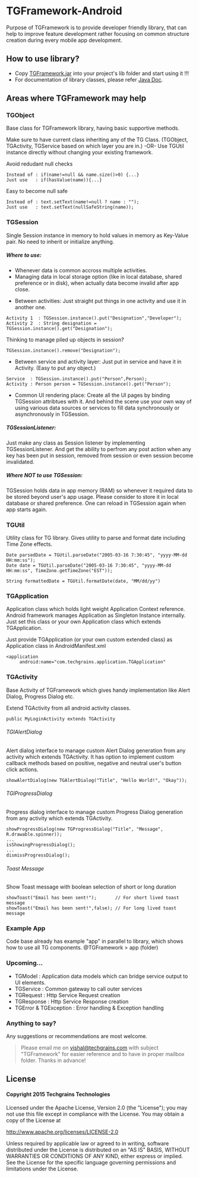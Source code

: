# TGFramework-Android
Purpose of TGFramework is to provide developer friendly library, that can help to improve feature development rather focusing on common structure creation during every mobile app development. 

## How to use library?
- Copy [TGFramework.jar](Archives/Library-Jar/TGFramework.jar) into your project's lib folder and start using it !!!
- For documentation of library classes, please refer [Java Doc](Archives/Java-Doc).

## Areas where TGFramework may help

### TGObject
Base class for TGFramework library, having basic supportive methods.

Make sure to have current class inheriting any of the TG Class. (TGObject, TGActivity, TGService based on which layer you are in.) -OR- Use TGUtil instance directly without changing your existing framework.

Avoid redudant null checks
```
Instead of : if(name!=null && name.size()>0) {...}
Just use   : if(hasValue(name)){...}
```
Easy to become null safe
```
Instead of : text.setText(name!=null ? name : "");
Just use   : text.setText(nullSafeString(name));
```

### TGSession
Single Session instance in memory to hold values in memory as Key-Value pair. No need to inherit or initialize anything.

##### Where to use:
- Whenever data is common accross multiple activities.
- Managing data in local storage option (like in local database, shared preference or in disk), when actually data become invalid after app close.

* Between activities: 
Just straight put things in one activity and use it in another one.
```
Activity 1  : TGSession.instance().put("Designation","Developer");
Activity 2  : String designation = TGSession.instance().get("Designation");
```
Thinking to manage piled up objects in session?
```
TGSession.instance().remove("Designation");
```
* Between service and activity layer: 
Just put in service and have it in Activity. (Easy to put any object.)
```
Service  : TGSession.instance().put("Person",Person);
Activity : Person person = TGSession.instance().get("Person");
``` 

* Common UI rendering place:
Create all the UI pages by binding TGSession attribtues with it. And behind the scene use your own way of using various data sources or services to fill data synchronously or asynchronously in TGSession.

##### TGSessionListener:
Just make any class as Session listener by implementing TGSessionListener. And get the ability to perfrom any post action when any key has been put in session, removed from session or even session become invalidated.

##### Where NOT to use TGSession:
TGSession holds data in app memory (RAM) so whenever it required data to be stored beyond user's app usage. Please consider to store it in local database or shared preference. One can reload in TGSession again when app starts again.

### TGUtil
Utility class for TG library. Gives utility to parse and format date including Time Zone effects.

```
Date parsedDate = TGUtil.parseDate("2005-03-16 7:30:45", "yyyy-MM-dd HH:mm:ss");
Date date = TGUtil.parseDate("2005-03-16 7:30:45", "yyyy-MM-dd HH:mm:ss", TimeZone.getTimeZone("EST"));

String formattedDate = TGUtil.formatDate(date, "MM/dd/yy")
```

### TGApplication
Application class which holds light weight Application Context reference. Android framework manages Application as Singleton Instance internally. Just set this class or your own Application class which extends TGApplication.

Just provide TGApplication (or your own custom extended class) as Application class in AndroidManifest.xml
```
<application 
     android:name="com.techgrains.application.TGApplication"
```

### TGActivity
Base Activity of TGFramework which gives handy implementation like Alert Dialog, Progress Dialog etc.

Extend TGActivity from all android activity classes.
```
public MyLoginActivity extends TGActivity
```

###### TGIAlertDialog
Alert dialog interface to manage custom Alert Dialog generation from any activity which extends TGActivity. It has option to implement custom callback methods based on positive, negative and neutral user's button click actions.

```
showAlertDialog(new TGAlertDialog("Title", "Hello World!", "Okay"));
```

###### TGIProgressDialog
Progress dialog interface to manage custom Progress Dialog generation from any activity which extends TGActivity. 

```
showProgressDialog(new TGProgressDialog("Title", "Message", R.drawable.spinner));
...
isShowingProgressDialog();
...
dismissProgressDialog();
```

###### Toast Message
Show Toast message with boolean selection of short or long duration

```
showToast("Email has been sent!");       // For short lived toast message
showToast("Email has been sent!",false); // For long lived toast message
```

### Example App
Code base already has example "app" in parallel to library, which shows how to use all TG components.
@TGFramework > app (folder)

### Upcoming...
- TGModel : Application data models which can bridge service output to UI elements.
- TGService : Common gateway to call outer services
- TGRequest : Http Service Request creation
- TGResponse : Http Service Response creation
- TGError & TGException : Error handling & Exception handling

### Anything to say?
Any suggestions or recommendations are most welcome.
> Please email me on vishal@techgrains.com with subject "TGFramework" for easier reference and to have in proper mailbox folder. Thanks in advance!

## License
#### Copyright 2015 Techgrains Technologies

Licensed under the Apache License, Version 2.0 (the "License");
you may not use this file except in compliance with the License.
You may obtain a copy of the License at

http://www.apache.org/licenses/LICENSE-2.0

Unless required by applicable law or agreed to in writing, software
distributed under the License is distributed on an "AS IS" BASIS,
WITHOUT WARRANTIES OR CONDITIONS OF ANY KIND, either express or implied.
See the License for the specific language governing permissions and
limitations under the License.
